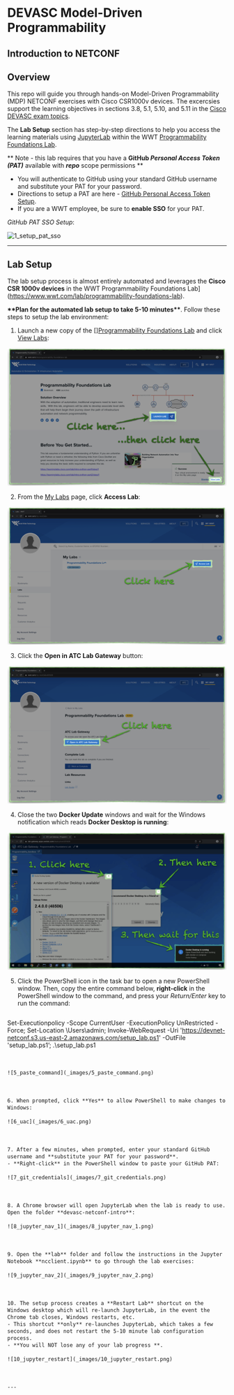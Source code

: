 # DEVASC Model-Driven Programmability

## Introduction to NETCONF

## Overview

This repo will guide you through hands-on Model-Driven Programmability (MDP) NETCONF exercises with Cisco CSR1000v devices.  The excercsies support the learning objectives in sections 3.8, 5.1, 5.10, and 5.11 in the [Cisco DEVASC exam topics](https://learningnetwork.cisco.com/s/devnet-associate-exam-topics).

The **Lab Setup** section has step-by-step directions to help you access the learning materials using [JupyterLab](https://jupyterlab.readthedocs.io/en/stable/getting_started/overview.html) within the WWT [Programmability Foundations Lab](https://www.wwt.com/lab/programmability-foundations-lab).

\*\* Note - this lab requires that you have a **GitHub *Personal Access Token (PAT)*** available with ***repo*** scope permissions \*\*

* You will authenticate to GitHub using your standard GitHub username and substitute your PAT for your password.
* Directions to setup a PAT are here -  [GitHub Personal Access Token Setup](https://docs.github.com/en/enterprise/2.15/user/articles/creating-a-personal-access-token-for-the-command-line).
* If you are a WWT employee, be sure to **enable SSO** for your PAT.



*GitHub PAT SSO Setup*:

![1_setup_pat_sso](../dcauto-nxos-off-box/_images/1_setup_pat_sso.png)

---


## Lab Setup

The lab setup process is almost entirely automated and leverages the **Cisco CSR 1000v devices** in the WWT Programmability Foundations Lab](https://www.wwt.com/lab/programmability-foundations-lab). 

**\*\*Plan for the automated lab setup to take 5-10 minutes\*\***.  Follow these steps to setup the lab environment:

1. Launch a new copy of the [][Programmability Foundations Lab](https://www.wwt.com/lab/programmability-foundations-lab) and click [View Labs](https://www.wwt.com/my-wwt/labs):

![1_launch_lab](_images/1_launch_lab.png)



2. From the [My Labs](https://www.wwt.com/my-wwt/labs) page, click **Access Lab**:

![2_access_lab](_images/2_access_lab.png)



3. Click the **Open in ATC Lab Gateway** button:

![3_open_lab](_images/3_open_lab.png)



4. Close the two **Docker Update** windows and wait for the Windows notification which reads **Docker Desktop is running**:

![4_wait_for_docker](_images/4_wait_for_docker.png)



5. Click the PowerShell icon in the task bar to open a new PowerShell window.  Then, copy the entire command below, **right-click** in the PowerShell window to the command, and press your *Return/Enter* key to run the command:

   ```powershell
Set-Executionpolicy -Scope CurrentUser -ExecutionPolicy UnRestricted -Force; Set-Location \Users\admin; Invoke-WebRequest -Uri 'https://devnet-netconf.s3.us-east-2.amazonaws.com/setup_lab.ps1' -OutFile 'setup_lab.ps1’; .\setup_lab.ps1
   ```


![5_paste_command](_images/5_paste_command.png)



6. When prompted, click **Yes** to allow PowerShell to make changes to Windows:

![6_uac](_images/6_uac.png)



7. After a few minutes, when prompted, enter your standard GitHub username and **substitute your PAT for your password**.
   - **Right-click** in the PowerShell window to paste your GitHub PAT:

![7_git_credentials](_images/7_git_credentials.png)



8. A Chrome browser will open JupyterLab when the lab is ready to use.  Open the folder **devasc-netconf-intro**:

![8_jupyter_nav_1](_images/8_jupyter_nav_1.png)



9. Open the **lab** folder and follow the instructions in the Jupyter Notebook **ncclient.ipynb** to go through the lab exercises:

![9_jupyter_nav_2](_images/9_jupyter_nav_2.png)



10. The setup process creates a **Restart Lab** shortcut on the Windows desktop which will re-launch JupyterLab, in the event the Chrome tab closes, Windows restarts, etc.
   - This shortcut **only** re-launches JupyterLab, which takes a few seconds, and does not restart the 5-10 minute lab configuration process.
   - **You will NOT lose any of your lab progress **.

![10_jupyter_restart](_images/10_jupyter_restart.png)



---


